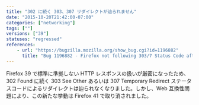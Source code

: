```yaml
---
title: "302 に続く 303、307 リダイレクトが辿られません"
date: "2015-10-20T21:42:00-07:00"
categories: ["networking"]
tags: [""]
versions: ["39"]
statuses: "regressed"
references:
    - url: "https://bugzilla.mozilla.org/show_bug.cgi?id=1196882"
      title: "Bug 1196882 - Firefox not following 303/7 Status Code after 302"
---
```

Firefox 39 で標準に準拠しない HTTP レスポンスの扱いが厳密になったため、302 Found に続く 303 See Other あるいは 307 Temporary Redirect ステータスコードによるリダイレクトは辿られなくなりました。しかし、Web 互換性問題により、この新たな挙動は Firefox 41 で取り消されました。
